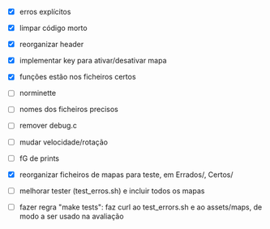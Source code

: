 


- [x] erros explícitos
- [x] limpar código morto
- [x] reorganizar header
- [x] implementar key para ativar/desativar mapa
- [x] funções estão nos ficheiros certos
- [ ] norminette
- [ ] nomes dos ficheiros precisos
- [ ] remover debug.c

- [ ] mudar velocidade/rotação
- [ ] fG de prints

- [x] reorganizar ficheiros de mapas para teste, em Errados/, Certos/
- [ ] melhorar tester (test_erros.sh) e incluir todos os mapas
- [ ] fazer regra "make tests": faz curl ao test_errors.sh e ao assets/maps,
de modo a ser usado na avaliação
